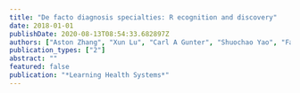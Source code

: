 ```yaml
---
title: "De facto diagnosis specialties: R ecognition and discovery"
date: 2018-01-01
publishDate: 2020-08-13T08:54:33.682897Z
authors: ["Aston Zhang", "Xun Lu", "Carl A Gunter", "Shuochao Yao", "Fangbo Tao", "Rongda Zhu", "Huan Gui", "Daniel Fabbri", "David Liebovitz", "Bradley Malin"]
publication_types: ["2"]
abstract: ""
featured: false
publication: "*Learning Health Systems*"
---
```


